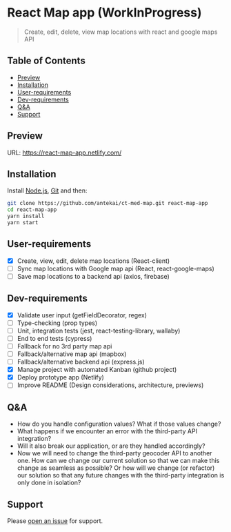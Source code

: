 # React Map app (WorkInProgress)

> Create, edit, delete, view map locations with react and google maps API

## Table of Contents

- [Preview](#preview)
- [Installation](#installation)
- [User-requirements](#user-requirements)
- [Dev-requirements](#Dev-requirements)
- [Q&A](#Q&A)
- [Support](#support)

## Preview

URL: https://react-map-app.netlify.com/
![]()

## Installation

Install [Node.js](https://nodejs.org/en/), [Git](https://git-scm.com/) and then:

```sh
git clone https://github.com/antekai/ct-med-map.git react-map-app
cd react-map-app
yarn install
yarn start
```

## User-requirements

- [x] Create, view, edit, delete map locations (React-client)
- [ ] Sync map locations with Google map api (React, react-google-maps)
- [ ] Save map locations to a backend api (axios, firebase)

## Dev-requirements

- [x] Validate user input (getFieldDecorator, regex)
- [ ] Type-checking (prop types)
- [ ] Unit, integration tests (jest, react-testing-library, wallaby)
- [ ] End to end tests (cypress)
- [ ] Fallback for no 3rd party map api
- [ ] Fallback/alternative map api (mapbox)
- [ ] Fallback/alternative backend api (express.js)
- [x] Manage project with automated Kanban (github project)
- [x] Deploy prototype app (Netlify)
- [ ] Improve README (Design considerations, architecture, previews)

## Q&A

- How do you handle configuration values? What if those values change?
- What happens if we encounter an error with the third-party API integration?
- Will it also break our application, or are they handled accordingly?
- Now we will need to change the third-party geocoder API to another one. How can we
  change our current solution so that we can make this change as seamless as possible? Or
  how will we change (or refactor) our solution so that any future changes with the third-party
  integration is only done in isolation?

## Support

Please [open an issue](https://github.com/antekai/ct-med-map/issues/new) for support.
